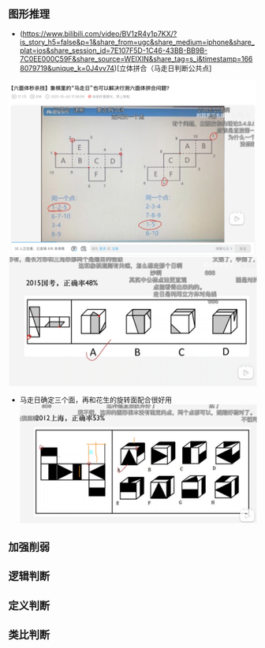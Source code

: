 ## 图形推理

- (https://www.bilibili.com/video/BV1zR4y1p7KX/?is_story_h5=false&p=1&share_from=ugc&share_medium=iphone&share_plat=ios&share_session_id=7E107F5D-1C46-43BB-BB9B-7C0EE000C59F&share_source=WEIXIN&share_tag=s_i&timestamp=1668079719&unique_k=0J4vv74)[立体拼合（马走日判断公共点]

![111](../images1/348.png)
![111](../images1/349.png)

- 马走日确定三个面，再和花生的旋转面配合很好用
![111](../images1/350.png)

## 加强削弱

## 逻辑判断

## 定义判断

## 类比判断